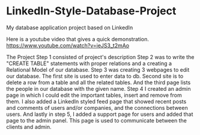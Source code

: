 # LinkedIn-Style-Database-Project
My database application project based on LinkedIn

Here is a youtube video that gives a quick demonstration.
https://www.youtube.com/watch?v=ieJS3_t2mAo

The Project Step 1 consisted of project's description
Step 2 was to write the "CREATE TABLE" statements with proper relations and a creating a Relational Model of our database.
Step 3 was creating 3 webpages to edit our database. The first site is used to enter data to db. Second site is to delete a row from a table and all the related tables. And the third page lists the people in our database with the given name.
Step 4 I created an admin page in which I could edit the important tables, insert and remove from them. I also added a LinkedIn styled feed page that showed recent posts and comments of users and/or companies, and the connections between users.
And lastly in step 5, I added a support page for users and added that page to the admin panel. This page is used to communicate between the clients and admin.

